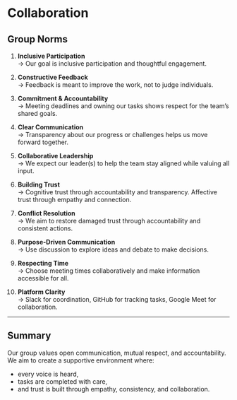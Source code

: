 # Collaboration

## Group Norms

1. **Inclusive Participation**  
   → Our goal is inclusive participation and thoughtful engagement.

2. **Constructive Feedback**  
   → Feedback is meant to improve the work, not to judge individuals.

3. **Commitment & Accountability**  
   → Meeting deadlines and owning our tasks shows respect for the team’s shared
   goals.

4. **Clear Communication**  
   → Transparency about our progress or challenges helps us move forward
   together.

5. **Collaborative Leadership**  
   → We expect our leader(s) to help the team stay aligned while valuing all
   input.

6. **Building Trust**  
   → Cognitive trust through accountability and transparency.
   Affective trust through empathy and connection.

7. **Conflict Resolution**  
   → We aim to restore damaged trust through accountability and consistent
   actions.

8. **Purpose-Driven Communication**  
   → Use discussion to explore ideas and debate to make decisions.

9. **Respecting Time**  
   → Choose meeting times collaboratively and make information accessible for
   all.

10. **Platform Clarity**  
   → Slack for coordination, GitHub for tracking tasks, Google Meet for
   collaboration.

---

## Summary

Our group values open communication, mutual respect, and accountability.  
We aim to create a supportive environment where:  

- every voice is heard,  
- tasks are completed with care,  
- and trust is built through empathy, consistency, and collaboration.
